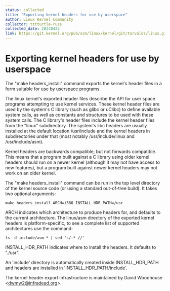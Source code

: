 ```yaml
---
status: collected
title: "Exporting kernel headers for use by userspace"
author: Linux Kernel Community
collector: tttturtle-russ
collected_date: 20240425
link: https://git.kernel.org/pub/scm/linux/kernel/git/torvalds/linux.git/tree/Documentation/kbuild/headers_install.rst
---
```


# Exporting kernel headers for use by userspace

The \"make headers_install\" command exports the kernel\'s header files
in a form suitable for use by userspace programs.

The linux kernel\'s exported header files describe the API for user
space programs attempting to use kernel services. These kernel header
files are used by the system\'s C library (such as glibc or uClibc) to
define available system calls, as well as constants and structures to be
used with these system calls. The C library\'s header files include the
kernel header files from the \"linux\" subdirectory. The system\'s libc
headers are usually installed at the default location /usr/include and
the kernel headers in subdirectories under that (most notably
/usr/include/linux and /usr/include/asm).

Kernel headers are backwards compatible, but not forwards compatible.
This means that a program built against a C library using older kernel
headers should run on a newer kernel (although it may not have access to
new features), but a program built against newer kernel headers may not
work on an older kernel.

The \"make headers_install\" command can be run in the top level
directory of the kernel source code (or using a standard out-of-tree
build). It takes two optional arguments:

    make headers_install ARCH=i386 INSTALL_HDR_PATH=/usr

ARCH indicates which architecture to produce headers for, and defaults
to the current architecture. The linux/asm directory of the exported
kernel headers is platform-specific, to see a complete list of supported
architectures use the command:

    ls -d include/asm-* | sed 's/.*-//'

INSTALL_HDR_PATH indicates where to install the headers. It defaults to
\"./usr\".

An \'include\' directory is automatically created inside
INSTALL_HDR_PATH and headers are installed in
\'INSTALL_HDR_PATH/include\'.

The kernel header export infrastructure is maintained by David Woodhouse
\<<dwmw2@infradead.org>\>.

